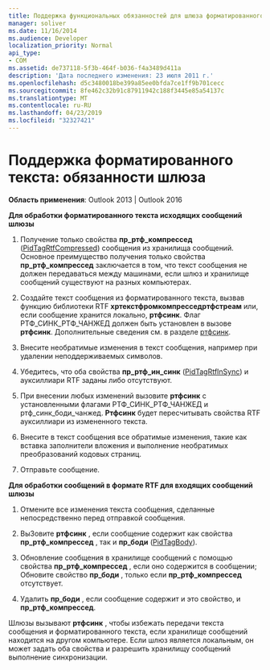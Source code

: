 ```yaml
---
title: Поддержка функциональных обязанностей для шлюза форматированного текста
manager: soliver
ms.date: 11/16/2014
ms.audience: Developer
localization_priority: Normal
api_type:
- COM
ms.assetid: de737118-5f3b-464f-b036-f4a3489d411a
description: 'Дата последнего изменения: 23 июля 2011 г.'
ms.openlocfilehash: d5c3480018be399a85ee0bfda7ce1ff9b701cecc
ms.sourcegitcommit: 8fe462c32b91c87911942c188f3445e85a54137c
ms.translationtype: MT
ms.contentlocale: ru-RU
ms.lasthandoff: 04/23/2019
ms.locfileid: "32327421"
---
```

# <a name="supporting-formatted-text-gateway-responsibilities"></a>Поддержка форматированного текста: обязанности шлюза

  
  
**Область применения**: Outlook 2013 | Outlook 2016 
  
 **Для обработки форматированного текста исходящих сообщений шлюзы**
  
1. Получение только свойства **пр_ртф_компрессед** ([PidTagRtfCompressed](pidtagrtfcompressed-canonical-property.md)) сообщения из хранилища сообщений. Основное преимущество получения только свойства **пр_ртф_компрессед** заключается в том, что текст сообщения не должен передаваться между машинами, если шлюз и хранилище сообщений существуют на разных компьютерах. 
    
2. Создайте текст сообщения из форматированного текста, вызвав функцию библиотеки RTF **хртекстфромкомпресседртфстреам** или, если сообщение хранится локально, **ртфсинк**. Флаг РТФ_СИНК_РТФ_ЧАНЖЕД должен быть установлен в вызове **ртфсинк**. Дополнительные сведения см. в разделе [ртфсинк](rtfsync.md).
    
3. Внесите необратимые изменения в текст сообщения, например при удалении неподдерживаемых символов. 
    
4. Убедитесь, что оба свойства **пр_ртф_ин_синк** ([PidTagRtfInSync](pidtagrtfinsync-canonical-property.md)) и ауксиллиари RTF заданы либо отсутствуют.
    
5. При внесении любых изменений вызовите **ртфсинк** с установленными флагами РТФ_СИНК_РТФ_ЧАНЖЕД и ртф_синк_боди_чанжед. **Ртфсинк** будет пересчитывать свойства RTF ауксиллиари из измененного текста. 
    
6. Внесите в текст сообщения все обратимые изменения, такие как вставка заполнители вложения и выполнение необратимых преобразований кодовых страниц.
    
7. Отправьте сообщение.
    
 **Для обработки сообщений в формате RTF для входящих сообщений шлюзы**
  
1. Отмените все изменения текста сообщения, сделанные непосредственно перед отправкой сообщения. 
    
2. ВыЗовите **ртфсинк** , если сообщение содержит как свойства **пр_ртф_компрессед** , так и **пр_боди** ([PidTagBody](pidtagbody-canonical-property.md)). 
    
3. Обновление сообщения в хранилище сообщений с помощью свойства **пр_ртф_компрессед** , если оно содержится в сообщении; Обновите свойство **пр_боди** , только если **пр_ртф_компрессед** отсутствует. 
    
4. Удалить **пр_боди** , если сообщение содержит и это свойство, и **пр_ртф_компрессед**.
    
Шлюзы вызывают **ртфсинк** , чтобы избежать передачи текста сообщения и форматированного текста, если хранилище сообщений находится на другом компьютере. Если шлюз является локальным, он может задать оба свойства и разрешить хранилищу сообщений выполнение синхронизации. 
  


